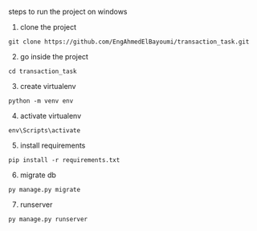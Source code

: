steps to run the project on windows 
1. clone the project
```
git clone https://github.com/EngAhmedElBayoumi/transaction_task.git
```
2. go inside the project 
```
cd transaction_task
```
3. create virtualenv
```
python -m venv env
```
4. activate virtualenv
```
env\Scripts\activate
```
5. install requirements
```
pip install -r requirements.txt
```
6. migrate db
```
py manage.py migrate
```
7. runserver
```
py manage.py runserver
```



